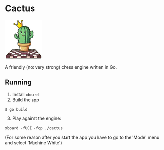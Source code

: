 # Cactus

![Cactus Logo](./small_cactus.png)

A friendly (not very strong) chess engine written in Go.

## Running

1. Install `xboard`
2. Build the app
```
$ go build
```

3. Play against the engine:
```
xboard -fUCI -fcp ./cactus
```

(For some reason after you start the app you have to go to the 'Mode' menu and select 'Machine White')